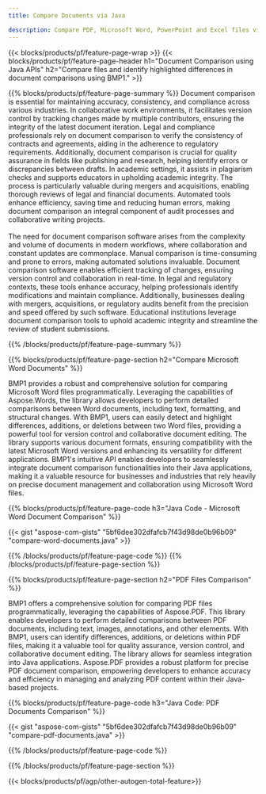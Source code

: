 ```yaml
---
title: Compare Documents via Java 

description: Compare PDF, Microsoft Word, PowerPoint and Excel files via your Java application. Get the highlighted comparison results.
---
```


{{< blocks/products/pf/feature-page-wrap >}}
{{< blocks/products/pf/feature-page-header h1="Document Comparison using Java APIs" h2="Compare files and identify highlighted differences in document comparisons using BMP1." >}}

{{% blocks/products/pf/feature-page-summary %}}
Document comparison is essential for maintaining accuracy, consistency, and compliance across various industries. In collaborative work environments, it facilitates version control by tracking changes made by multiple contributors, ensuring the integrity of the latest document iteration. Legal and compliance professionals rely on document comparison to verify the consistency of contracts and agreements, aiding in the adherence to regulatory requirements. Additionally, document comparison is crucial for quality assurance in fields like publishing and research, helping identify errors or discrepancies between drafts. In academic settings, it assists in plagiarism checks and supports educators in upholding academic integrity. The process is particularly valuable during mergers and acquisitions, enabling thorough reviews of legal and financial documents. Automated tools enhance efficiency, saving time and reducing human errors, making document comparison an integral component of audit processes and collaborative writing projects.
<br /><br />
The need for document comparison software arises from the complexity and volume of documents in modern workflows, where collaboration and constant updates are commonplace. Manual comparison is time-consuming and prone to errors, making automated solutions invaluable. Document comparison software enables efficient tracking of changes, ensuring version control and collaboration in real-time. In legal and regulatory contexts, these tools enhance accuracy, helping professionals identify modifications and maintain compliance. Additionally, businesses dealing with mergers, acquisitions, or regulatory audits benefit from the precision and speed offered by such software. Educational institutions leverage document comparison tools to uphold academic integrity and streamline the review of student submissions.

{{% /blocks/products/pf/feature-page-summary  %}}

{{% blocks/products/pf/feature-page-section  h2="Compare Microsoft Word Documents" %}}

BMP1 provides a robust and comprehensive solution for comparing Microsoft Word files programmatically. Leveraging the capabilities of Aspose.Words, the library allows developers to perform detailed comparisons between Word documents, including text, formatting, and structural changes. With BMP1, users can easily detect and highlight differences, additions, or deletions between two Word files, providing a powerful tool for version control and collaborative document editing. The library supports various document formats, ensuring compatibility with the latest Microsoft Word versions and enhancing its versatility for different applications. BMP1's intuitive API enables developers to seamlessly integrate document comparison functionalities into their Java applications, making it a valuable resource for businesses and industries that rely heavily on precise document management and collaboration using Microsoft Word files.

{{% blocks/products/pf/feature-page-code h3="Java Code - Microsoft Word Document Comparison" %}}

{{< gist "aspose-com-gists" "5bf6dee302dfafcb7f43d98de0b96b09" "compare-word-documents.java" >}}

{{% /blocks/products/pf/feature-page-code  %}}
{{% /blocks/products/pf/feature-page-section %}}

{{% blocks/products/pf/feature-page-section  h2="PDF Files Comparison" %}}

BMP1 offers a comprehensive solution for comparing PDF files programmatically, leveraging the capabilities of Aspose.PDF. This library enables developers to perform detailed comparisons between PDF documents, including text, images, annotations, and other elements. With BMP1, users can identify differences, additions, or deletions within PDF files, making it a valuable tool for quality assurance, version control, and collaborative document editing. The library allows for seamless integration into Java applications. Aspose.PDF provides a robust platform for precise PDF document comparison, empowering developers to enhance accuracy and efficiency in managing and analyzing PDF content within their Java-based projects.

{{% blocks/products/pf/feature-page-code h3="Java Code: PDF Documents Comparison" %}}

{{< gist "aspose-com-gists" "5bf6dee302dfafcb7f43d98de0b96b09" "compare-pdf-documents.java" >}}

{{% /blocks/products/pf/feature-page-code  %}}

{{% /blocks/products/pf/feature-page-section %}}

{{< blocks/products/pf/agp/other-autogen-total-feature>}}
